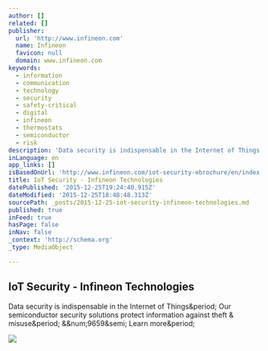 ```yaml
---
author: []
related: []
publisher:
  url: 'http://www.infineon.com'
  name: Infineon
  favicon: null
  domain: www.infineon.com
keywords:
  - information
  - communication
  - technology
  - security
  - safety-critical
  - digital
  - infineon
  - thermostats
  - semiconductor
  - risk
description: 'Data security is indispensable in the Internet of Things. Our semiconductor security solutions protect information against theft & misuse. &#9659; Learn more.'
inLanguage: en
app_links: []
isBasedOnUrl: 'http://www.infineon.com/iot-security-ebrochure/en/index.html?intc=0420073'
title: IoT Security - Infineon Technologies
datePublished: '2015-12-25T19:24:40.915Z'
dateModified: '2015-12-25T18:48:48.313Z'
sourcePath: _posts/2015-12-25-iot-security-infineon-technologies.md
published: true
inFeed: true
hasPage: false
inNav: false
_context: 'http://schema.org'
_type: MediaObject

---
```

<article style=""><h1>IoT Security - Infineon Technologies</h1><p>Data security is indispensable in the Internet of Things&amp;period; Our semiconductor security solutions protect information against theft &amp; misuse&amp;period; &amp;&amp;num;9659&amp;semi; Learn more&amp;period;</p><img src="http://www.infineon.com/iot-security-ebrochure/images/phone/start-kachel-industrial-automation.jpg" /></article>